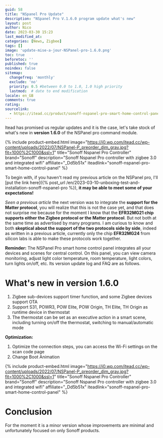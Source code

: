 ```yaml
---
guid: 58
title: "NSpanel Pro Update"
description: "NSpanel Pro V.1.6.0 program update what's new"
layout: post
author: Nico
date: 2023-03-30 15:23
last_modified_at: 
categories: [News, Zigbee]
tags: []
image: 'update-mise-a-jour-NSPanel-pro-1.6.0.png'
toc: true
beforetoc: ''
published: true
noindex: false
sitemap:
  changefreq: 'monthly'
  exclude: 'no'
  priority: 0.5 #between 0.0 to 1.0, 1.0 high priority
  lastmod:  # date to end modification
locale: en_GB
comments: true
rating:  
sourcelink:
  - https://itead.cc/product/sonoff-nspanel-pro-smart-home-control-panel/ref/122/
---
```


Itead has promised us regular updates and it is the case, let's take stock of what's new in **version 1.6.0** of the NSPanel pro command module.

{% include product-embed.html image="https://i0.wp.com/itead.cc/wp-content/uploads/2022/07/NSPanel-P_preorder_dim_gray.jpg?fit=1000%2C1000&ssl=1" title="Sonoff Nspanel Pro Controller" brand="Sonoff" description="Sonoff Nspanel Pro controller with zigbee 3.0 and integrated wifi" affiliate="_Dd5b51x" iteadlink="sonoff-nspanel-pro-smart-home-control-panel" %}

To begin with, if you haven't read my previous article on the NSPanel pro, I'll [put the link here]({% post_url /en/2023-03-10-unboxing-test-and-installation-sonoff-nspanel-pro %}), **it may be able to meet some of your expectations!**

*Seen a previous article* the next version was to integrate the **support for the Matter protocol**, you will realize that this is not the case yet, and that does not surprise me because for the moment I know that the **EFR32MG21 chip supports either the Zigbee protocol or the Matter protocol**. But not both at the same time as advertised by many programs. I am curious to know and both **skeptical about the support of the two protocols side by side**, indeed as written in a previous article, currently only the chip **EFR32MG24** from silicon labs is able to make these protocols work together.

**Reminder:** The NSPanel Pro smart home control panel integrates all your devices and scenes for central control. On this panel, you can view camera monitoring, adjust light color temperature, room temperature, light colors, turn lights on/off, etc. Its version update log and FAQ are as follows.

# What's new in version 1.6.0

1. Zigbee sub-devices support timer function, and some Zigbee devices support OTA
2. Support S31, POWR3, POW Elite, POW Origin, TH Elite, TH Origin as runtime device in thermostat
3. The thermostat can be set as an executive action in a smart scene, including turning on/off the thermostat, switching to manual/automatic mode

**Optimization:**

1. Optimize the connection steps, you can access the Wi-Fi settings on the scan code page
2. Change Boot Animation

{% include product-embed.html image="https://i0.wp.com/itead.cc/wp-content/uploads/2022/07/NSPanel-P_preorder_dim_gray.jpg?fit=1000%2C1000&ssl=1" title="Sonoff Nspanel Pro Controller" brand="Sonoff" description="Sonoff Nspanel Pro controller with zigbee 3.0 and integrated wifi" affiliate="_Dd5b51x" iteadlink="sonoff-nspanel-pro-smart-home-control-panel" %}

# Conclusion

For the moment it is a minor version whose improvements are minimal and unfortunately focused on only Sonoff products.